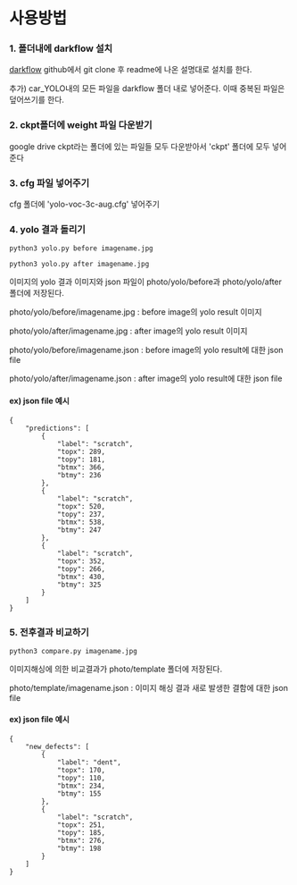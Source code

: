 
# 사용방법


### 1. 폴더내에 darkflow 설치


[darkflow](https://github.com/thtrieu/darkflow) github에서 git clone 후 readme에 나온 설명대로 설치를 한다.


추가) car_YOLO내의 모든 파일을 darkflow 폴더 내로 넣어준다. 이때 중복된 파일은 덮어쓰기를 한다.


### 2. ckpt폴더에 weight 파일 다운받기


google drive ckpt라는 폴더에 있는 파일들 모두 다운받아서 'ckpt' 폴더에 모두 넣어준다


### 3. cfg 파일 넣어주기


cfg 폴더에 'yolo-voc-3c-aug.cfg' 넣어주기


### 4. yolo 결과 돌리기


```
python3 yolo.py before imagename.jpg 

python3 yolo.py after imagename.jpg

```

이미지의 yolo 결과 이미지와 json 파일이 photo/yolo/before과 photo/yolo/after 폴더에 저장된다.

photo/yolo/before/imagename.jpg 	: before image의 yolo result 이미지

photo/yolo/after/imagename.jpg 		: after image의 yolo result 이미지

photo/yolo/before/imagename.json 	: before image의 yolo result에 대한 json file

photo/yolo/after/imagename.json 	: after image의 yolo result에 대한 json file


#### ex) json file 예시

```
{
	"predictions": [
		{
			"label": "scratch",
			"topx": 289,
			"topy": 181,
			"btmx": 366,
			"btmy": 236
		},
		{
			"label": "scratch",
			"topx": 520,
			"topy": 237,
			"btmx": 538,
			"btmy": 247
		},
		{
			"label": "scratch",
			"topx": 352,
			"topy": 266,
			"btmx": 430,
			"btmy": 325
		}
	]
}
```


### 5. 전후결과 비교하기


```
python3 compare.py imagename.jpg 
```

이미지해싱에 의한 비교결과가 photo/template 폴더에 저장된다.

photo/template/imagename.json 	: 이미지 해싱 결과 새로 발생한 결함에 대한 json file


#### ex) json file 예시
```
{
	"new_defects": [
		{
			"label": "dent",
			"topx": 170,
			"topy": 110,
			"btmx": 234,
			"btmy": 155
		},
		{
			"label": "scratch",
			"topx": 251,
			"topy": 185,
			"btmx": 276,
			"btmy": 198
		}
	]
}
```
